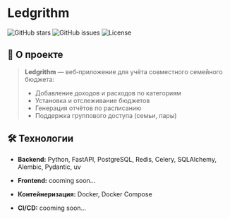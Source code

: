 # Ledgrithm 
![GitHub stars](https://img.shields.io/github/stars/Ledgrithm/Ledgrithm)
![GitHub issues](https://img.shields.io/github/issues/Ledgrithm/Ledgrithm) 
![License](https://img.shields.io/github/license/Ledgrithm/Ledgrithm) 

## 📖 О проекте

<!-- Кратко объясните, что делает приложение и для кого оно:  -->
> **Ledgrithm** — веб‑приложение для учёта совместного семейного бюджета:
> - Добавление доходов и расходов по категориям 
>  - Установка и отслеживание бюджетов 
>  - Генерация отчётов по расписанию 
>  - Поддержка группового доступа (семьи, пары) 

<!--
## 🗂 Содержание

 Поправить ссылки 
- [Технологии](#-tools-Технологии )
-->
<!-- - [Демо](#-демо) -->
<!--
- [Начало работы](#-начало-работы)
- [Предварительные требования](#предварительные-требования)
- [Установка](#установка)
-->
<!--
- [Использование](#-использование)
- [API](#-api)
- [Тесты](#-тесты)
- [Развёртывание](#-развёртывание)
- [Дорожная карта](#-дорожная-карта)
- [Вклад в проект](#-вклад-в-проект)
- [Лицензия](#-лицензия)
- [Авторы](#-авторы)
-->

## 🛠 Технологии 
- **Backend:** Python, FastAPI, PostgreSQL, Redis, Celery, SQLAlchemy, Alembic, Pydantic, uv

- **Frontend:** cooming soon...

- **Контейнеризация:** Docker, Docker Compose

- **CI/CD:** cooming soon...  <!-- GitHub Actions (ruff, black, pytest, eslint) -->

<!--
## 🎥 Демо
![Скриншот интерфейса](docs/screenshot.png)
-->

<!--
## ⚙️ Начало работы 
### Предварительные требования
- Docker ≥ 20.10 и Docker Compose ≥ 1.29
- Python 3.11+ (если без Docker)
### Установка 1. Клонировать репозиторий: 
-->